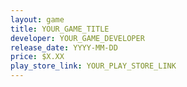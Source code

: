 ```yaml
---
layout: game
title: YOUR_GAME_TITLE
developer: YOUR_GAME_DEVELOPER
release_date: YYYY-MM-DD
price: $X.XX
play_store_link: YOUR_PLAY_STORE_LINK
---
```


<!-- Write your game description here. -->

<!-- Add your image embeds here. Remember to place images in assets/images/ -->
<!-- Example: ![Screenshot 1](/assets/images/your-game-screenshot-1.jpg) -->

<!-- Optional: Add a rating section -->
<!-- ## My Rating -->
<!-- **Overall:** ⭐⭐⭐⭐ (4 out of 5 stars) -->

<!-- Optional: Add a trailer section -->
<!-- ## Trailer -->
<!-- <iframe width="560" height="315"
    src="https://www.youtube.com/embed/example"
    frameborder="0"
    allow="accelerometer; autoplay; clipboard-write; encrypted-media; gyroscope; picture-in-picture"
    allowfullscreen>
</iframe> -->
